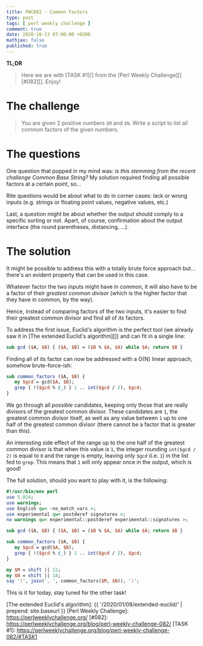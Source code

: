 ```yaml
---
title: PWC082 - Common Factors
type: post
tags: [ perl weekly challenge ]
comment: true
date: 2020-10-13 07:00:00 +0200
mathjax: false
published: true
---
```


**TL;DR**

> Here we are with [TASK #1][] from the [Perl Weekly Challenge][]
> [#082][]. Enjoy!

# The challenge

> You are given 2 positive numbers `$M` and `$N`. Write a script to list all
> common factors of the given numbers.

# The questions

One question that popped in my mind was: *is this stemming from the recent
challenge Common Base String?* My solution required finding all possible
factors at a certain point, so...

Rite questions would be about what to do in corner cases: lack or wrong
inputs (e.g. strings or floating point values, negative values, etc.)

Last, a question might be about whether the output should comply to a
specific sorting or not. Apart, of course, confirmation about the output
interface (the round parentheses, distancing, ...).

# The solution

It might be possible to address this with a totally brute force approach
but... there's an evident property that can be used in this case.

Whatever factor the two inputs might have in common, it will also have
to be a factor of their *greatest common divisor* (which is the higher
factor that they have in common, by the way).

Hence, instead of comparing factors of the two inputs, it's easier to
find their greatest common divisor and find all of *its* factors.

To address the first issue, Euclid's algorithm is the perfect tool (we
already saw it in [The extended Euclid's algorithm][]) and can fit in a
single line:

```perl
sub gcd ($A, $B) { ($A, $B) = ($B % $A, $A) while $A; return $B }
```

Finding all of its factor can now be addressed with a O(N) linear
approach, somehow brute-force-ish:

```perl
sub common_factors ($A, $B) {
   my $gcd = gcd($A, $B);
   grep { !($gcd % $_) } 1 .. int($gcd / 2), $gcd;
}
```

We go through all *possible* candidates, keeping only those that are
really divisors of the greatest common divisor. These candidates are
`1`, the greatest common divisor itself, as well as any value between
`1` up to one half of the greatest common divisor (there cannot be a
factor that is greater than this).

An interesting side effect of the range up to the one half of the
greatest common divisor is that when this value is `1`, the integer
rounding `int($gcd / 2)` is equal to `0` and the range is empty, leaving
only `$gcd` (i.e. `1`) in the list fed to `grep`. This means that `1`
will only appear once in the output, which is good!

The full solution, should you want to play with it, is the following:

```perl
#!/usr/bin/env perl
use 5.024;
use warnings;
use English qw< -no_match_vars >;
use experimental qw< postderef signatures >;
no warnings qw< experimental::postderef experimental::signatures >;

sub gcd ($A, $B) { ($A, $B) = ($B % $A, $A) while $A; return $B }

sub common_factors ($A, $B) {
   my $gcd = gcd($A, $B);
   grep { !($gcd % $_) } 1 .. int($gcd / 2), $gcd;
}

my $M = shift || 12;
my $N = shift || 18;
say '(', join(', ', common_factors($M, $N)), ')';
```

This is it for today, stay tuned for the other task!

[The extended Euclid's algorithm]: {{ '/2020/01/08/extended-euclid/' | prepend: site.baseurl }}
[Perl Weekly Challenge]: https://perlweeklychallenge.org/
[#082]: https://perlweeklychallenge.org/blog/perl-weekly-challenge-082/
[TASK #1]: https://perlweeklychallenge.org/blog/perl-weekly-challenge-082/#TASK1
